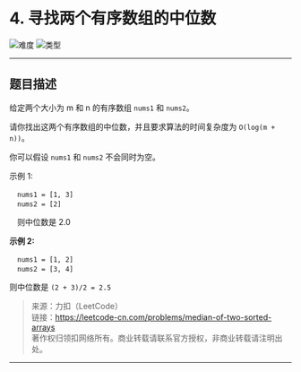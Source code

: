 # 4. 寻找两个有序数组的中位数

![难度](https://img.shields.io/badge/难度-困难-d9534f.svg?logo=leetcode&style=flat)  ![类型](https://img.shields.io/badge/类型-二分法-violet.svg?style=flat)

---

## 题目描述

给定两个大小为 m 和 n 的有序数组 `nums1` 和 `nums2`。

请你找出这两个有序数组的中位数，并且要求算法的时间复杂度为 `O(log(m + n))`。

你可以假设 `nums1` 和 `nums2` 不会同时为空。

示例 1:

&emsp;`nums1 = [1, 3]`  
&emsp;`nums2 = [2]`

&emsp;则中位数是 2.0  

**示例 2:**

&emsp;`nums1 = [1, 2]`  
&emsp;`nums2 = [3, 4]`

则中位数是 `(2 + 3)/2 = 2.5`

> 来源：力扣（LeetCode）  
> 链接：https://leetcode-cn.com/problems/median-of-two-sorted-arrays  
> 著作权归领扣网络所有。商业转载请联系官方授权，非商业转载请注明出处。  

---
